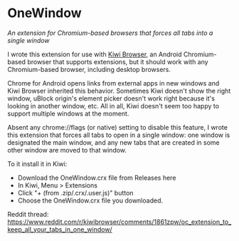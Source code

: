 # OneWindow

*An extension for Chromium-based browsers that forces all tabs into a single window*

I wrote this extension for use with [Kiwi Browser](https://kiwibrowser.com/), an Android Chromium-based browser that supports extensions, but it should work with any Chromium-based browser, including desktop browsers.

Chrome for Android opens links from external apps in new windows and Kiwi Browser inherited this behavior. Sometimes Kiwi doesn't show the right window, uBlock origin's element picker doesn't work right because it's looking in another window, etc. All in all, Kiwi doesn't seem too happy to support multiple windows at the moment.

Absent any chrome://flags (or native) setting to disable this feature, I wrote this extension that forces all tabs to open in a single window: one window is designated the main window, and any new tabs that are created in some other window are moved to that window.

To it install it in Kiwi:

- Download the OneWindow.crx file from Releases here
- In Kiwi, Menu > Extensions
- Click "+ (from .zip/.crx/.user.js)" button
- Choose the OneWindow.crx file you downloaded.

Reddit thread: https://www.reddit.com/r/kiwibrowser/comments/1861zpw/oc_extension_to_keep_all_your_tabs_in_one_window/
